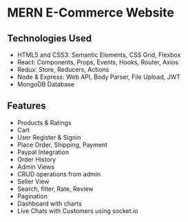 # MERN E-Commerce Website #

## Technologies Used ##

* HTML5 and CSS3: Semantic Elements, CSS Grid, Flexbox
* React: Components, Props, Events, Hooks, Router, Axios
* Redux: Store, Reducers, Actions
* Node & Express: Web API, Body Parser, File Upload, JWT
* MongoDB Database

## Features ##

* Products & Ratings
* Cart
* User Register & Signin
* Place Order, Shipping, Payment
* Paypal Integration
* Order History
* Admin Views
* CRUD operations from admin
* Seller View
* Search, filter, Rate, Review
* Pagination
* Dashboard with charts
* Live Chats with Customers using socket.io

